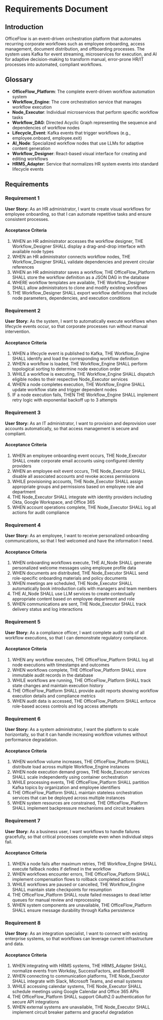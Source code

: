 # Requirements Document

## Introduction

OfficeFlow is an event-driven orchestration platform that automates recurring corporate workflows such as employee onboarding, access management, document distribution, and offboarding processes. The system uses Kafka for event streaming, microservices for execution, and AI for adaptive decision-making to transform manual, error-prone HR/IT processes into automated, compliant workflows.

## Glossary

- **OfficeFlow_Platform**: The complete event-driven workflow automation system
- **Workflow_Engine**: The core orchestration service that manages workflow execution
- **Node_Executor**: Individual microservices that perform specific workflow tasks
- **Workflow_DAG**: Directed Acyclic Graph representing the sequence and dependencies of workflow nodes
- **Lifecycle_Event**: Kafka events that trigger workflows (e.g., employee.onboard, employee.exit)
- **AI_Node**: Specialized workflow nodes that use LLMs for adaptive content generation
- **Workflow_Designer**: React-based visual interface for creating and editing workflows
- **HRMS_Adapter**: Service that normalizes HR system events into standard lifecycle events

## Requirements

### Requirement 1

**User Story:** As an HR administrator, I want to create visual workflows for employee onboarding, so that I can automate repetitive tasks and ensure consistent processes.

#### Acceptance Criteria

1. WHEN an HR administrator accesses the workflow designer, THE Workflow_Designer SHALL display a drag-and-drop interface with available node types
2. WHEN an HR administrator connects workflow nodes, THE Workflow_Designer SHALL validate dependencies and prevent circular references
3. WHEN an HR administrator saves a workflow, THE OfficeFlow_Platform SHALL store the workflow definition as a JSON DAG in the database
4. WHERE workflow templates are available, THE Workflow_Designer SHALL allow administrators to clone and modify existing workflows
5. THE Workflow_Designer SHALL export workflow definitions that include node parameters, dependencies, and execution conditions

### Requirement 2

**User Story:** As the system, I want to automatically execute workflows when lifecycle events occur, so that corporate processes run without manual intervention.

#### Acceptance Criteria

1. WHEN a lifecycle event is published to Kafka, THE Workflow_Engine SHALL identify and load the corresponding workflow definition
2. WHEN a workflow is loaded, THE Workflow_Engine SHALL perform topological sorting to determine node execution order
3. WHILE a workflow is executing, THE Workflow_Engine SHALL dispatch eligible nodes to their respective Node_Executor services
4. WHEN a node completes execution, THE Workflow_Engine SHALL update workflow state and trigger dependent nodes
5. IF a node execution fails, THEN THE Workflow_Engine SHALL implement retry logic with exponential backoff up to 3 attempts

### Requirement 3

**User Story:** As an IT administrator, I want to provision and deprovision user accounts automatically, so that access management is secure and compliant.

#### Acceptance Criteria

1. WHEN an employee onboarding event occurs, THE Node_Executor SHALL create corporate email accounts using configured identity providers
2. WHEN an employee exit event occurs, THE Node_Executor SHALL disable all associated accounts and revoke access permissions
3. WHILE provisioning accounts, THE Node_Executor SHALL assign appropriate groups and permissions based on employee role and department
4. THE Node_Executor SHALL integrate with identity providers including Okta, Google Workspace, and Office 365
5. WHEN account operations complete, THE Node_Executor SHALL log all actions for audit compliance

### Requirement 4

**User Story:** As an employee, I want to receive personalized onboarding communications, so that I feel welcomed and have the information I need.

#### Acceptance Criteria

1. WHEN onboarding workflows execute, THE AI_Node SHALL generate personalized welcome messages using employee profile data
2. WHEN documents are distributed, THE Node_Executor SHALL send role-specific onboarding materials and policy documents
3. WHEN meetings are scheduled, THE Node_Executor SHALL automatically book introduction calls with managers and team members
4. THE AI_Node SHALL use LLM services to create contextually appropriate content based on employee department and role
5. WHEN communications are sent, THE Node_Executor SHALL track delivery status and log interactions

### Requirement 5

**User Story:** As a compliance officer, I want complete audit trails of all workflow executions, so that I can demonstrate regulatory compliance.

#### Acceptance Criteria

1. WHEN any workflow executes, THE OfficeFlow_Platform SHALL log all node executions with timestamps and outcomes
2. WHEN workflows complete, THE OfficeFlow_Platform SHALL store immutable audit records in the database
3. WHILE workflows are running, THE OfficeFlow_Platform SHALL track state changes and maintain execution history
4. THE OfficeFlow_Platform SHALL provide audit reports showing workflow execution details and compliance metrics
5. WHEN audit data is accessed, THE OfficeFlow_Platform SHALL enforce role-based access controls and log access attempts

### Requirement 6

**User Story:** As a system administrator, I want the platform to scale horizontally, so that it can handle increasing workflow volumes without performance degradation.

#### Acceptance Criteria

1. WHEN workflow volume increases, THE OfficeFlow_Platform SHALL distribute load across multiple Workflow_Engine instances
2. WHEN node execution demand grows, THE Node_Executor services SHALL scale independently using container orchestration
3. WHILE processing events, THE OfficeFlow_Platform SHALL partition Kafka topics by organization and employee identifiers
4. THE OfficeFlow_Platform SHALL maintain stateless orchestration services that can be deployed across multiple instances
5. WHEN system resources are constrained, THE OfficeFlow_Platform SHALL implement backpressure mechanisms and circuit breakers

### Requirement 7

**User Story:** As a business user, I want workflows to handle failures gracefully, so that critical processes complete even when individual steps fail.

#### Acceptance Criteria

1. WHEN a node fails after maximum retries, THE Workflow_Engine SHALL execute fallback nodes if defined in the workflow
2. WHEN workflows encounter errors, THE OfficeFlow_Platform SHALL implement compensation flows to rollback completed actions
3. WHILE workflows are paused or cancelled, THE Workflow_Engine SHALL maintain state checkpoints for resumption
4. THE OfficeFlow_Platform SHALL route failed messages to dead letter queues for manual review and reprocessing
5. WHEN system components are unavailable, THE OfficeFlow_Platform SHALL ensure message durability through Kafka persistence

### Requirement 8

**User Story:** As an integration specialist, I want to connect with existing enterprise systems, so that workflows can leverage current infrastructure and data.

#### Acceptance Criteria

1. WHEN integrating with HRMS systems, THE HRMS_Adapter SHALL normalize events from Workday, SuccessFactors, and BambooHR
2. WHEN connecting to communication platforms, THE Node_Executor SHALL integrate with Slack, Microsoft Teams, and email systems
3. WHILE accessing calendar systems, THE Node_Executor SHALL schedule meetings using Google Calendar and Office 365 APIs
4. THE OfficeFlow_Platform SHALL support OAuth2.0 authentication for secure API integrations
5. WHEN external systems are unavailable, THE Node_Executor SHALL implement circuit breaker patterns and graceful degradation